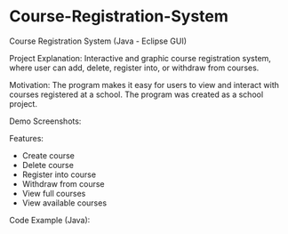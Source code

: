 # Course-Registration-System
Course Registration System (Java - Eclipse GUI)

Project Explanation: Interactive and graphic course registration system, where user can add, delete, register into, or withdraw from courses. 

Motivation: The program makes it easy for users to view and interact with courses registered at a school. The program was created as a school project.

Demo Screenshots: 

Features: 
- Create course
- Delete course
- Register into course
- Withdraw from course
- View full courses 
- View available courses 

Code Example (Java): 
